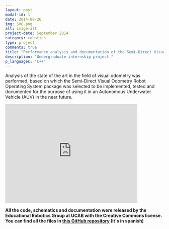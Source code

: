 ```yaml
---
layout: post
modal-id: 1
date: 2014-09-26
img: SVO.png
alt: image-alt
project-date: September 2014
category: robotics
type: project
comments: true
title: "Performance analysis and documentation of the Semi-Direct Visual Odometry ROS package"
description: "Undergraduate internship project."
p_languages: "C++"
---
```


Analysis of the state of the art in the field of visual odometry was performed, based on
which the Semi-Direct Visual Odometry Robot Operating System package was selected
to be implemented, tested and documented for the purpose of using it in an Autonomous
Underwater Vehicle (AUV) in the near future.

<embed width="420" height="315"
src="http://www.youtube.com/watch?v=QoQYBjscoxM">

<b>All the code, schematics and documentation were released by the Educational Robotics Group at UCAB with the Creative Commons license. You can find all the files in <a href="https://github.com/YoshuaNava/GrupoRoboticaEducativaUCAB">this GitHub repository</a> (It's in spanish) </b>
